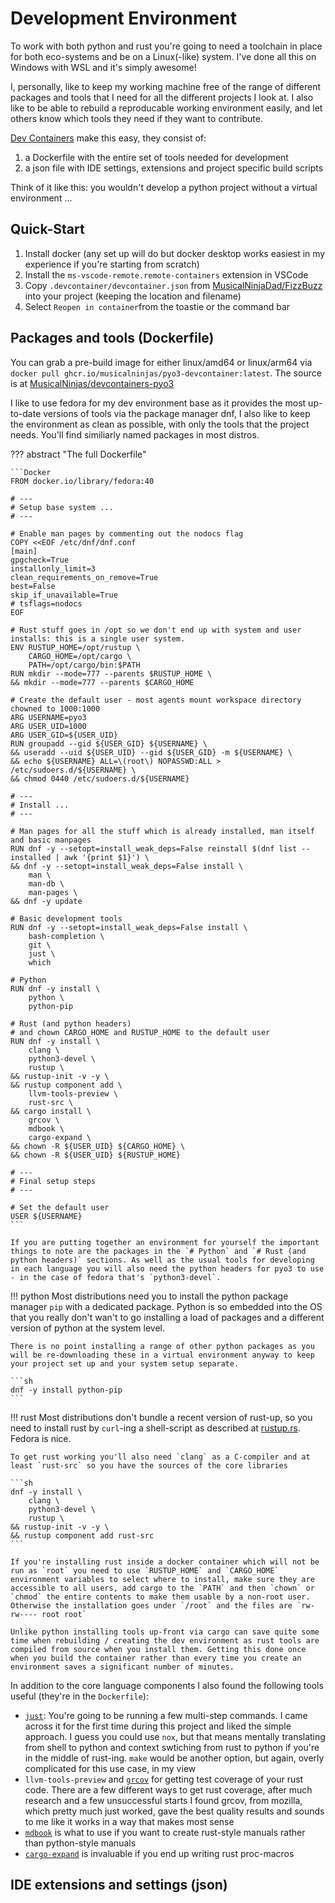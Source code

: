 # Development Environment

To work with both python and rust you're going to need a toolchain in place for both eco-systems and be on a Linux(-like) system. I've done all this on Windows with WSL and it's simply awesome!

I, personally, like to keep my working machine free of the range of different packages and tools that I need for all the different projects I look at. I also like to be able to rebuild a reproducable working environment easily, and let others know which tools they need if they want to contribute.

[Dev Containers](https://containers.dev/) make this easy, they consist of:

1. a Dockerfile with the entire set of tools needed for development
1. a json file with IDE settings, extensions and project specific build scripts

Think of it like this: you wouldn't develop a python project without a virtual environment ...

## Quick-Start

1. Install docker (any set up will do but docker desktop works easiest in my experience if you're starting from scratch)
1. Install the `ms-vscode-remote.remote-containers` extension in VSCode
1. Copy `.devcontainer/devcontainer.json` from [MusicalNinjaDad/FizzBuzz](https://github.com/MusicalNinjaDad/FizzBuzz) into your project (keeping the location and filename)
1. Select `Reopen in container`from the toastie or the command bar

## Packages and tools (Dockerfile)

You can grab a pre-build image for either linux/amd64 or linux/arm64 via `docker pull ghcr.io/musicalninjas/pyo3-devcontainer:latest`. The source is at [MusicalNinjas/devcontainers-pyo3](https://github.com/MusicalNinjas/devcontainers-pyo3)

I like to use fedora for my dev environment base as it provides the most up-to-date versions of tools via the package manager dnf, I also like to keep the environment as clean as possible, with only the tools that the project needs. You'll find similiarly named packages in most distros.

??? abstract "The full Dockerfile"

    ```Docker
    FROM docker.io/library/fedora:40

    # ---
    # Setup base system ...
    # ---

    # Enable man pages by commenting out the nodocs flag
    COPY <<EOF /etc/dnf/dnf.conf
    [main]
    gpgcheck=True
    installonly_limit=3
    clean_requirements_on_remove=True
    best=False
    skip_if_unavailable=True
    # tsflags=nodocs
    EOF

    # Rust stuff goes in /opt so we don't end up with system and user installs: this is a single user system.
    ENV RUSTUP_HOME=/opt/rustup \
        CARGO_HOME=/opt/cargo \
        PATH=/opt/cargo/bin:$PATH
    RUN mkdir --mode=777 --parents $RUSTUP_HOME \
    && mkdir --mode=777 --parents $CARGO_HOME

    # Create the default user - most agents mount workspace directory chowned to 1000:1000
    ARG USERNAME=pyo3
    ARG USER_UID=1000
    ARG USER_GID=${USER_UID}
    RUN groupadd --gid ${USER_GID} ${USERNAME} \
    && useradd --uid ${USER_UID} --gid ${USER_GID} -m ${USERNAME} \
    && echo ${USERNAME} ALL=\(root\) NOPASSWD:ALL > /etc/sudoers.d/${USERNAME} \
    && chmod 0440 /etc/sudoers.d/${USERNAME}

    # ---
    # Install ...
    # ---

    # Man pages for all the stuff which is already installed, man itself and basic manpages
    RUN dnf -y --setopt=install_weak_deps=False reinstall $(dnf list --installed | awk '{print $1}') \
    && dnf -y --setopt=install_weak_deps=False install \
        man \
        man-db \
        man-pages \
    && dnf -y update

    # Basic development tools
    RUN dnf -y --setopt=install_weak_deps=False install \
        bash-completion \
        git \
        just \
        which

    # Python
    RUN dnf -y install \
        python \
        python-pip

    # Rust (and python headers)
    # and chown CARGO_HOME and RUSTUP_HOME to the default user 
    RUN dnf -y install \
        clang \
        python3-devel \
        rustup \
    && rustup-init -v -y \
    && rustup component add \
        llvm-tools-preview \
        rust-src \
    && cargo install \ 
        grcov \
        mdbook \
        cargo-expand \
    && chown -R ${USER_UID} ${CARGO_HOME} \
    && chown -R ${USER_UID} ${RUSTUP_HOME}

    # ---
    # Final setup steps
    # ---

    # Set the default user
    USER ${USERNAME}
    ```

    If you are putting together an environment for yourself the important things to note are the packages in the `# Python` and `# Rust (and python headers)` sections. As well as the usual tools for developing in each language you will also need the python headers for pyo3 to use - in the case of fedora that's `python3-devel`.

!!! python
    Most distributions need you to install the python package manager `pip` with a dedicated package. Python is so embedded into the OS that you really don't wan't to go installing a load of packages and a different version of python at the system level.

    There is no point installing a range of other python packages as you will be re-downloading these in a virtual environment anyway to keep your project set up and your system setup separate.

    ```sh
    dnf -y install python-pip
    ```

!!! rust
    Most distributions don't bundle a recent version of rust-up, so you need to install rust by `curl`-ing a shell-script as described at [rustup.rs](https://rustup.rs). Fedora is nice.

    To get rust working you'll also need `clang` as a C-compiler and at least `rust-src` so you have the sources of the core libraries

    ```sh
    dnf -y install \
        clang \
        python3-devel \
        rustup \
    && rustup-init -v -y \
    && rustup component add rust-src
    ```

    If you're installing rust inside a docker container which will not be run as `root` you need to use `RUSTUP_HOME` and `CARGO_HOME` environment variables to select where to install, make sure they are accessible to all users, add cargo to the `PATH` and then `chown` or `chmod` the entire contents to make them usable by a non-root user. Otherwise the installation goes under `/root` and the files are `rw-rw---- root root`

    Unlike python installing tools up-front via cargo can save quite some time when rebuilding / creating the dev environment as rust tools are compiled from source when you install them. Getting this done once when you build the container rather than every time you create an environment saves a significant number of minutes.

In addition to the core language components I also found the following tools useful (they're in the `Dockerfile`):

- [`just`](https://github.com/casey/just): You're going to be running a few multi-step commands. I came across it for the first time during this project and liked the simple approach. I guess you could use `nox`, but that means mentally translating from shell to python and context swtiching from rust to python if you're in the middle of rust-ing. `make` would be another option, but again, overly complicated for this use case, in my view
- `llvm-tools-preview` and [`grcov`](https://github.com/mozilla/grcov) for getting test coverage of your rust code. There are a few different ways to get rust coverage, after much research and a few unsuccessful starts I found grcov, from mozilla, which pretty much just worked, gave the best quality results and sounds to me like it works in a way that makes most sense
- [`mdbook`](https://github.com/rust-lang/mdBook) is what to use if you want to create rust-style manuals rather than python-style manuals
- [`cargo-expand`](https://github.com/dtolnay/cargo-expand) is invaluable if you end up writing rust proc-macros

## IDE extensions and settings (json)

